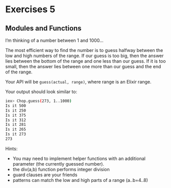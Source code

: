 # Exercises 5

## Modules and Functions

I’m thinking of a number between 1 and 1000…

The most efficient way to find the number is to guess halfway between the low and high numbers of the range. If our guess is too big, then the answer lies between the bottom of the range and one less than our guess. If it is too small, then the answer lies between one more than our guess and the end of the range.

Your API will be ```guess(actual, range)```, where range is an Elixir range.

Your output should look similar to:

```bash
iex> Chop.guess(273, 1..1000)
Is it 500
Is it 250
Is it 375
Is it 312
Is it 281
Is it 265
Is it 273
273
```

Hints:

- You may need to implement helper functions with an additional parameter (the currently guessed number).
- the div(a,b) function performs integer division
- guard clauses are your friends
- patterns can match the low and high parts of a range (a..b=4..8)
